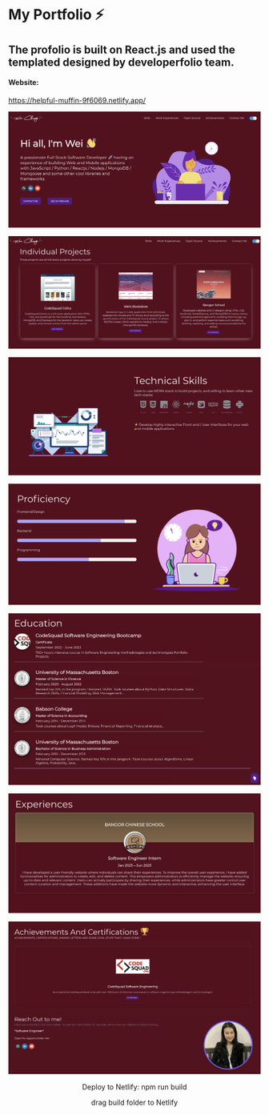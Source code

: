 # My Portfolio ⚡️ 
## The profolio is built on React.js and used the templated designed by developerfolio team.

#### Website:  

https://helpful-muffin-9f6069.netlify.app/


<p align="center">
  <kbd>
<img src="/face-1.png" alt="Image description">
  </kbd>
</p>

<p align="center">
  <kbd>
<img src="/face-2.png" alt="Image description">
  </kbd>
</p>

<p align="center">
  <kbd>
<img src="/face-3.png" alt="Image description">
  </kbd>
</p>

<p align="center">
  <kbd>
<img src="/face-4.png" alt="Image description">
  </kbd>
</p>

<p align="center">
  <kbd>
<img src="/face-5.png" alt="Image description">
  </kbd>
</p>

<p align="center">
  <kbd>
<img src="/face-6.png" alt="Image description">
  </kbd>
</p>

<p align="center">
  <kbd>
<img src="/face-7.png" alt="Image description">
  </kbd>
</p>

<p align="center">
Deploy to Netlify: npm run build
</p>

<p align="center">
drag build folder to Netlify
</p>
